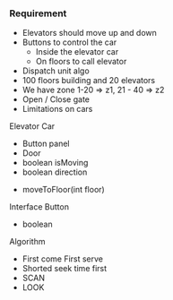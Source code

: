 ### Requirement

- Elevators should move up and down
- Buttons to control the car
  - Inside the elevator car
  - On floors to call elevator
- Dispatch unit algo
- 100 floors building and 20 elevators
- We have zone 1-20 => z1, 21 - 40 => z2
- Open / Close gate
- Limitations on cars



Elevator Car
- Button panel
- Door
- boolean isMoving
- boolean direction
+ moveToFloor(int floor)


Interface Button
+ boolean 


Algorithm
- First come First serve
- Shorted seek time first
- SCAN
- LOOK